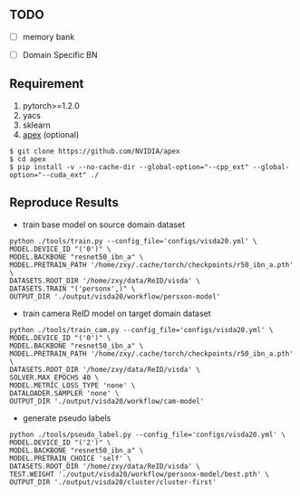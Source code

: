 ## TODO
- [ ] memory bank
- [ ] Domain Specific BN


## Requirement
1. pytorch>=1.2.0
2. yacs
3. sklearn
4. [apex](https://github.com/NVIDIA/apex) (optional)
````
$ git clone https://github.com/NVIDIA/apex
$ cd apex
$ pip install -v --no-cache-dir --global-option="--cpp_ext" --global-option="--cuda_ext" ./
````


## Reproduce Results
- train base model on source domain dataset
````
python ./tools/train.py --config_file='configs/visda20.yml' \
MODEL.DEVICE_ID "('0')" \
MODEL.BACKBONE "resnet50_ibn_a" \
MODEL.PRETRAIN_PATH '/home/zxy/.cache/torch/checkpoints/r50_ibn_a.pth' \
DATASETS.ROOT_DIR '/home/zxy/data/ReID/visda' \
DATASETS.TRAIN "('personx',)" \
OUTPUT_DIR './output/visda20/workflow/persxon-model'
````
- train camera ReID model on target domain dataset
```
python ./tools/train_cam.py --config_file='configs/visda20.yml' \
MODEL.DEVICE_ID "('0')" \
MODEL.BACKBONE "resnet50_ibn_a" \
MODEL.PRETRAIN_PATH '/home/zxy/.cache/torch/checkpoints/r50_ibn_a.pth' \
DATASETS.ROOT_DIR '/home/zxy/data/ReID/visda' \
SOLVER.MAX_EPOCHS 40 \
MODEL.METRIC_LOSS_TYPE 'none' \
DATALOADER.SAMPLER 'none' \
OUTPUT_DIR './output/visda20/workflow/cam-model'
```

- generate pseudo labels
```
python ./tools/pseudo_label.py --config_file='configs/visda20.yml' \
MODEL.DEVICE_ID "('2')" \
MODEL.BACKBONE "resnet50_ibn_a" \
MODEL.PRETRAIN_CHOICE 'self' \
DATASETS.ROOT_DIR '/home/zxy/data/ReID/visda' \
TEST.WEIGHT './output/visda20/workflow/personx-model/best.pth' \
OUTPUT_DIR './output/visda20/cluster/cluster-first'

```